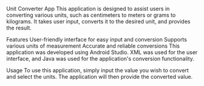 Unit Converter App
This application is designed to assist users in converting various units, such as centimeters to meters or grams to kilograms. It takes user input, converts it to the desired unit, and provides the result.

Features
User-friendly interface for easy input and conversion
Supports various units of measurement
Accurate and reliable conversions
This application was developed using Android Studio. XML was used for the user interface, and Java was used for the application's conversion functionality.

Usage
To use this application, simply input the value you wish to convert and select the units. The application will then provide the converted value.

